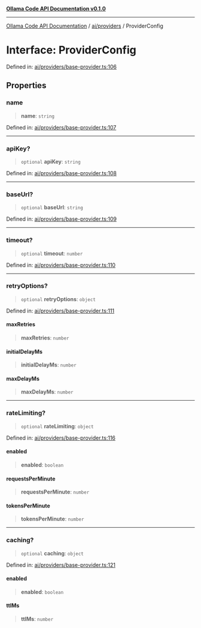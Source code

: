 [**Ollama Code API Documentation v0.1.0**](../../../README.md)

***

[Ollama Code API Documentation](../../../modules.md) / [ai/providers](../README.md) / ProviderConfig

# Interface: ProviderConfig

Defined in: [ai/providers/base-provider.ts:106](https://github.com/erichchampion/ollama-code/blob/586a37c3b5ca4898110458ba6693f528259f1a2d/ollama-code/src/ai/providers/base-provider.ts#L106)

## Properties

### name

> **name**: `string`

Defined in: [ai/providers/base-provider.ts:107](https://github.com/erichchampion/ollama-code/blob/586a37c3b5ca4898110458ba6693f528259f1a2d/ollama-code/src/ai/providers/base-provider.ts#L107)

***

### apiKey?

> `optional` **apiKey**: `string`

Defined in: [ai/providers/base-provider.ts:108](https://github.com/erichchampion/ollama-code/blob/586a37c3b5ca4898110458ba6693f528259f1a2d/ollama-code/src/ai/providers/base-provider.ts#L108)

***

### baseUrl?

> `optional` **baseUrl**: `string`

Defined in: [ai/providers/base-provider.ts:109](https://github.com/erichchampion/ollama-code/blob/586a37c3b5ca4898110458ba6693f528259f1a2d/ollama-code/src/ai/providers/base-provider.ts#L109)

***

### timeout?

> `optional` **timeout**: `number`

Defined in: [ai/providers/base-provider.ts:110](https://github.com/erichchampion/ollama-code/blob/586a37c3b5ca4898110458ba6693f528259f1a2d/ollama-code/src/ai/providers/base-provider.ts#L110)

***

### retryOptions?

> `optional` **retryOptions**: `object`

Defined in: [ai/providers/base-provider.ts:111](https://github.com/erichchampion/ollama-code/blob/586a37c3b5ca4898110458ba6693f528259f1a2d/ollama-code/src/ai/providers/base-provider.ts#L111)

#### maxRetries

> **maxRetries**: `number`

#### initialDelayMs

> **initialDelayMs**: `number`

#### maxDelayMs

> **maxDelayMs**: `number`

***

### rateLimiting?

> `optional` **rateLimiting**: `object`

Defined in: [ai/providers/base-provider.ts:116](https://github.com/erichchampion/ollama-code/blob/586a37c3b5ca4898110458ba6693f528259f1a2d/ollama-code/src/ai/providers/base-provider.ts#L116)

#### enabled

> **enabled**: `boolean`

#### requestsPerMinute

> **requestsPerMinute**: `number`

#### tokensPerMinute

> **tokensPerMinute**: `number`

***

### caching?

> `optional` **caching**: `object`

Defined in: [ai/providers/base-provider.ts:121](https://github.com/erichchampion/ollama-code/blob/586a37c3b5ca4898110458ba6693f528259f1a2d/ollama-code/src/ai/providers/base-provider.ts#L121)

#### enabled

> **enabled**: `boolean`

#### ttlMs

> **ttlMs**: `number`

